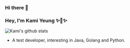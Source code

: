 ### Hi there 👋

<!--
**YeungHoiChiu/YangKaiChao** is a ✨ _special_ ✨ repository because its `README.md` (this file) appears on your GitHub profile.

Here are some ideas to get you started:

- 🔭 I’m currently working on ...
- 🌱 I’m currently learning ...
- 👯 I’m looking to collaborate on ...
- 🤔 I’m looking for help with ...
- 💬 Ask me about ...
- 📫 How to reach me: ...
- 😄 Pronouns: ...
- ⚡ Fun fact: ...
-->

### Hey, I'm Kami Yeung ✨🚀✨

<!--[![Github](https://img.shields.io/github/followers/YeungHoiChiu?label=Follow&style=social)](https://github.com/YeungHoiChiu)-->

![Kami's github stats](https://github-readme-stats-git-masterorgs-github-readme-stats-team.vercel.app/api?username=YeungHoiChiu&include_orgs=true)

- A test developer, interesting in Java, Golang and Python.
